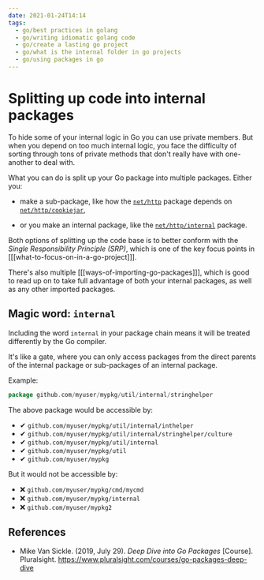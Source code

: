```yaml
---
date: 2021-01-24T14:14
tags: 
  - go/best practices in golang
  - go/writing idiomatic golang code
  - go/create a lasting go project
  - go/what is the internal folder in go projects
  - go/using packages in go
---
```


# Splitting up code into internal packages

To hide some of your internal logic in Go you can use private members.
But when you depend on too much internal logic, you face the difficulty of
sorting through tons of private methods that don't really have with one-another
to deal with.

What you can do is split up your Go package into multiple packages. Either you:

- make a sub-package, like how the [`net/http`](https://golang.org/src/net/http/)
  package depends on
  [`net/http/cookiejar`](https://golang.org/src/net/http/cookiejar/),
  
- or you make an internal package, like the
  [`net/http/internal`](https://golang.org/src/net/http/internal/) package.
  
Both options of splitting up the code base is to better conform with the *Single
Responsibility Principle (SRP)*, which is one of the key focus points in
[[[what-to-focus-on-in-a-go-project]]].

There's also multiple [[[ways-of-importing-go-packages]]], which is good to read up
on to take full advantage of both your internal packages, as well as any other
imported packages.

## Magic word: `internal`

Including the word `internal` in your package chain means it will be treated
differently by the Go compiler.

It's like a gate, where you can only access packages from the direct parents of
the internal package or sub-packages of an internal package.

Example:

```go
package github.com/myuser/mypkg/util/internal/stringhelper
```

The above package would be accessible by:

- ✔ `github.com/myuser/mypkg/util/internal/inthelper`
- ✔ `github.com/myuser/mypkg/util/internal/stringhelper/culture`
- ✔ `github.com/myuser/mypkg/util/internal`
- ✔ `github.com/myuser/mypkg/util`
- ✔ `github.com/myuser/mypkg`

But it would not be accessible by:

- ❌ `github.com/myuser/mypkg/cmd/mycmd`
- ❌ `github.com/myuser/mypkg/internal`
- ❌ `github.com/myuser/mypkg2`

## References

- Mike Van Sickle. (2019, July 29). *Deep Dive into Go Packages* [Course].
  Pluralsight. <https://www.pluralsight.com/courses/go-packages-deep-dive>
